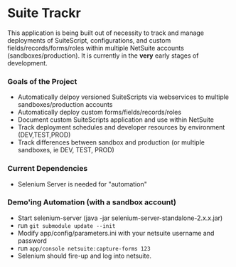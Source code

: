 Suite Trackr
==============
This application is being built out of necessity to track and manage deployments of SuiteScript,
configurations, and custom fields/records/forms/roles within multiple NetSuite accounts (sandboxes/production).
It is currently in the **very** early stages of development.

### Goals of the Project
- Automatically delpoy versioned SuiteScripts via webservices to multiple sandboxes/production accounts
- Automatically deploy custom forms/fields/records/roles
- Document custom SuiteScripts application and use within NetSuite
- Track deployment schedules and developer resources by environment (DEV,TEST,PROD)
- Track differences between sandbox and production (or multiple sandboxes, ie DEV, TEST, PROD)


### Current Dependencies
- Selenium Server is needed for "automation"

### Demo'ing Automation (with a sandbox account)
- Start selenium-server (java -jar selenium-server-standalone-2.x.x.jar)
- run `git submodule update --init`
- Modify app/config/parameters.ini with your netsuite username and password
- run `app/console netsuite:capture-forms 123`
- Selenium should fire-up and log into netsuite.
